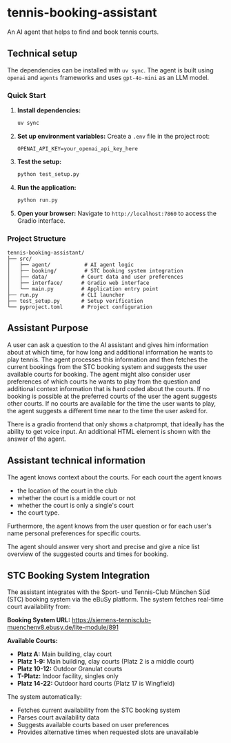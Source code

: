 # tennis-booking-assistant

An AI agent that helps to find and book tennis courts.

## Technical setup

The dependencies can be installed with `uv sync`.
The agent is built using `openai` and `agents` frameworks and uses `gpt-4o-mini` as an LLM model.

### Quick Start

1. **Install dependencies:**
   ```bash
   uv sync
   ```

2. **Set up environment variables:**
   Create a `.env` file in the project root:
   ```
   OPENAI_API_KEY=your_openai_api_key_here
   ```

3. **Test the setup:**
   ```bash
   python test_setup.py
   ```

4. **Run the application:**
   ```bash
   python run.py
   ```

5. **Open your browser:**
   Navigate to `http://localhost:7860` to access the Gradio interface.

### Project Structure

```
tennis-booking-assistant/
├── src/
│   ├── agent/           # AI agent logic
│   ├── booking/         # STC booking system integration
│   ├── data/           # Court data and user preferences
│   ├── interface/      # Gradio web interface
│   └── main.py         # Application entry point
├── run.py              # CLI launcher
├── test_setup.py       # Setup verification
└── pyproject.toml      # Project configuration
```

## Assistant Purpose

A user can ask a question to the AI assistant and gives him information about at which time, for how long and additional information
he wants to play tennis. The agent processes this information and then fetches the current bookings from the STC booking system and
suggests the user available courts for booking. The agent might also consider user preferences of which courts he wants to play from the
question and additional context information that is hard coded about the courts. If no booking is possible at the preferred courts of the user
the agent suggests other courts. If no courts are available for the time the user wants to play, the agent suggests a different time near
to the time the user asked for.

There is a gradio frontend that only shows a chatprompt, that ideally has the ability to get voice input. An additional HTML element is shown with the 
answer of the agent.

## Assistant technical information

The agent knows context about the courts. For each court the agent knows 
- the location of the court in the club
- whether the court is a middle court or not
- whether the court is only a single's court
- the court type.

Furthermore, the agent knows from the user question or for each user's name personal preferences for specific courts.

The agent should answer very short and precise and give a nice list overview of the suggested courts and times for booking.

## STC Booking System Integration

The assistant integrates with the Sport- und Tennis-Club München Süd (STC) booking system via the eBuSy platform. The system fetches real-time court availability from:

**Booking System URL:** https://siemens-tennisclub-muenchenv8.ebusy.de/lite-module/891

**Available Courts:**
- **Platz A:** Main building, clay court
- **Platz 1-9:** Main building, clay courts (Platz 2 is a middle court)
- **Platz 10-12:** Outdoor Granulat courts
- **T-Platz:** Indoor facility, singles only
- **Platz 14-22:** Outdoor hard courts (Platz 17 is Wingfield)

The system automatically:
- Fetches current availability from the STC booking system
- Parses court availability data
- Suggests available courts based on user preferences
- Provides alternative times when requested slots are unavailable